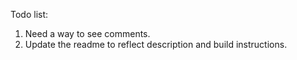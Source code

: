 Todo list:
1. Need a way to see comments.
2. Update the readme to reflect description and build instructions.

